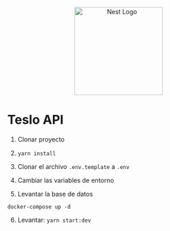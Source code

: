 <p align="center">
  <a href="http://nestjs.com/" target="blank"><img src="https://nestjs.com/img/logo-small.svg" width="200" alt="Nest Logo" /></a>
</p>

# Teslo API

1. Clonar proyecto

2. ```yarn install```

3. Clonar el archivo ```.env.template``` a ```.env```

4. Cambiar las variables de entorno

5. Levantar la base de datos

```
docker-compose up -d
```

6. Levantar: ```yarn start:dev```

